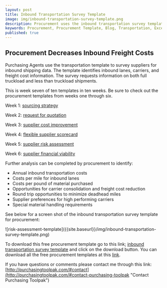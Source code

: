 ```yaml
---
layout: post
title: Inbound Transportation Survey Template
image: img/inbound-transportation-survey-template.png
description: Procurement uses the inbound transportation survey template to identify inbound lanes, carriers and costs.
keywords: Procurement, Procurement Template, Blog, Transportation, Excel Template, Inbound
published: true
---
```

## Procurement Decreases Inbound Freight Costs 

Purchasing Agents use the transportation template to survey suppliers for inbound shipping data. The template identifies inbound lanes, carriers, and freight cost information. The survey requests information on both full truckload and less than truckload shipments.

This is week seven of ten templates in ten weeks. Be sure to check out the procurement templates from weeks one through six.

Week 1:	[sourcing strategy]({{site.baseurl}}/2017/04/07/sourcing-strategy-template)

Week 2:	[request for quotation]({{site.baseurl}}/2017/04/14/request-for-quotation-template)

Week 3:	[supplier cost improvement]({{site.baseurl}}/2017/04/21/supplier-cost-improvement-template)

Week 4: [flexible supplier scorecard]({{site.baseurl}}/2017/04/28/flexible-supplier-scorecard-template)

Week 5: [supplier risk assessment]({{site.baseurl}}/2017/05/05/risk-assessment-template)

Week 6: [supplier financial viability]({{site.baseurl}}/2017/05/12/supplier-financial-viability-template)
<!--more-->

Further analysis can be completed by procurement to identify:

- Annual inbound transportation costs
- Costs per mile for inbound lanes
- Costs per pound of material purchased
- Opportunities for carrier consolidation and freight cost reduction
- Round trip opportunities to minimize deadhead miles
- Supplier preferences for high performing carriers
- Special material handling requirements

See below for a screen shot of the inbound transportation survey template for procurement:
 <div style="text-align:left" markdown="1">
  ![risk-assessment-template]({{site.baseurl}}/img/inbound-transportation-survey-template.png)
 </div>

To download this free procurement template go to this link; <a href="https://github.com/purchasingtoolpak/purchasingtoolpak/blob/master/supplier-integration/inbound-transportation-survey-template.xlsx">inbound transportation survey template</a> and click on the download button. You can download all the free procurement templates at this <a href="http://purchasingtoolpak.com/#download-procurement-templates">link</a>.

 If you have questions or comments please contact me through this link:
 [http://purchasingtoolpak.com/#contact](http://purchasingtoolpak.com/#contact-purchasing-toolpak "Contact Purchasing Toolpak")
